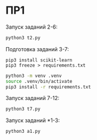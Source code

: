 # ПР1

Запуск заданий 2-6:

```sh
python3 t2.py
```

Подготовка заданий 3-7:

```bash3
pip3 install scikit-learn
pip3 freeze > requirements.txt
```

```bash
python3 -m venv .venv
source .venv/bin/activate
pip3 install -r requirements.txt
```


Запуск заданий 7-12:

```sh
python3 t7.py
```

Запуск заданий *1-3:

```sh
python3 a1.py
```

